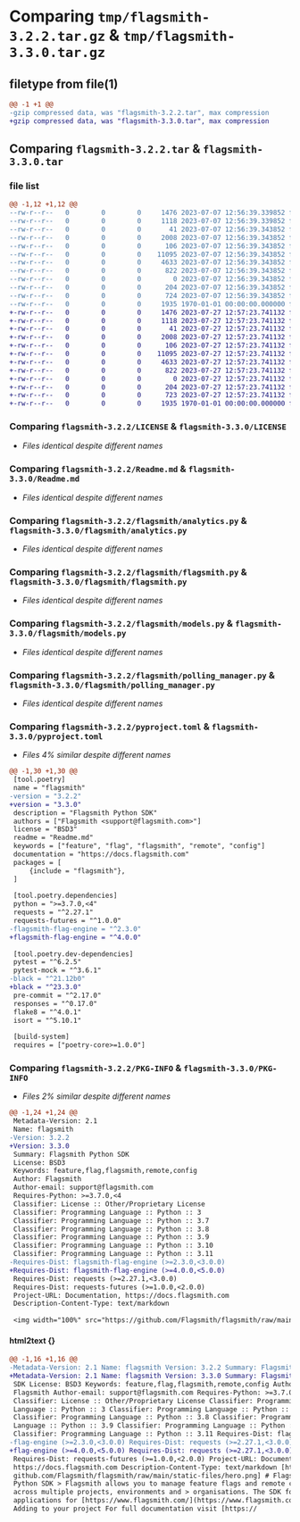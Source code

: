 # Comparing `tmp/flagsmith-3.2.2.tar.gz` & `tmp/flagsmith-3.3.0.tar.gz`

## filetype from file(1)

```diff
@@ -1 +1 @@
-gzip compressed data, was "flagsmith-3.2.2.tar", max compression
+gzip compressed data, was "flagsmith-3.3.0.tar", max compression
```

## Comparing `flagsmith-3.2.2.tar` & `flagsmith-3.3.0.tar`

### file list

```diff
@@ -1,12 +1,12 @@
--rw-r--r--   0        0        0     1476 2023-07-07 12:56:39.339852 flagsmith-3.2.2/LICENSE
--rw-r--r--   0        0        0     1118 2023-07-07 12:56:39.339852 flagsmith-3.2.2/Readme.md
--rw-r--r--   0        0        0       41 2023-07-07 12:56:39.343852 flagsmith-3.2.2/flagsmith/__init__.py
--rw-r--r--   0        0        0     2008 2023-07-07 12:56:39.343852 flagsmith-3.2.2/flagsmith/analytics.py
--rw-r--r--   0        0        0      106 2023-07-07 12:56:39.343852 flagsmith-3.2.2/flagsmith/exceptions.py
--rw-r--r--   0        0        0    11095 2023-07-07 12:56:39.343852 flagsmith-3.2.2/flagsmith/flagsmith.py
--rw-r--r--   0        0        0     4633 2023-07-07 12:56:39.343852 flagsmith-3.2.2/flagsmith/models.py
--rw-r--r--   0        0        0      822 2023-07-07 12:56:39.343852 flagsmith-3.2.2/flagsmith/polling_manager.py
--rw-r--r--   0        0        0        0 2023-07-07 12:56:39.343852 flagsmith-3.2.2/flagsmith/utils/__init__.py
--rw-r--r--   0        0        0      204 2023-07-07 12:56:39.343852 flagsmith-3.2.2/flagsmith/utils/identities.py
--rw-r--r--   0        0        0      724 2023-07-07 12:56:39.343852 flagsmith-3.2.2/pyproject.toml
--rw-r--r--   0        0        0     1935 1970-01-01 00:00:00.000000 flagsmith-3.2.2/PKG-INFO
+-rw-r--r--   0        0        0     1476 2023-07-27 12:57:23.741132 flagsmith-3.3.0/LICENSE
+-rw-r--r--   0        0        0     1118 2023-07-27 12:57:23.741132 flagsmith-3.3.0/Readme.md
+-rw-r--r--   0        0        0       41 2023-07-27 12:57:23.741132 flagsmith-3.3.0/flagsmith/__init__.py
+-rw-r--r--   0        0        0     2008 2023-07-27 12:57:23.741132 flagsmith-3.3.0/flagsmith/analytics.py
+-rw-r--r--   0        0        0      106 2023-07-27 12:57:23.741132 flagsmith-3.3.0/flagsmith/exceptions.py
+-rw-r--r--   0        0        0    11095 2023-07-27 12:57:23.741132 flagsmith-3.3.0/flagsmith/flagsmith.py
+-rw-r--r--   0        0        0     4633 2023-07-27 12:57:23.741132 flagsmith-3.3.0/flagsmith/models.py
+-rw-r--r--   0        0        0      822 2023-07-27 12:57:23.741132 flagsmith-3.3.0/flagsmith/polling_manager.py
+-rw-r--r--   0        0        0        0 2023-07-27 12:57:23.741132 flagsmith-3.3.0/flagsmith/utils/__init__.py
+-rw-r--r--   0        0        0      204 2023-07-27 12:57:23.741132 flagsmith-3.3.0/flagsmith/utils/identities.py
+-rw-r--r--   0        0        0      723 2023-07-27 12:57:23.741132 flagsmith-3.3.0/pyproject.toml
+-rw-r--r--   0        0        0     1935 1970-01-01 00:00:00.000000 flagsmith-3.3.0/PKG-INFO
```

### Comparing `flagsmith-3.2.2/LICENSE` & `flagsmith-3.3.0/LICENSE`

 * *Files identical despite different names*

### Comparing `flagsmith-3.2.2/Readme.md` & `flagsmith-3.3.0/Readme.md`

 * *Files identical despite different names*

### Comparing `flagsmith-3.2.2/flagsmith/analytics.py` & `flagsmith-3.3.0/flagsmith/analytics.py`

 * *Files identical despite different names*

### Comparing `flagsmith-3.2.2/flagsmith/flagsmith.py` & `flagsmith-3.3.0/flagsmith/flagsmith.py`

 * *Files identical despite different names*

### Comparing `flagsmith-3.2.2/flagsmith/models.py` & `flagsmith-3.3.0/flagsmith/models.py`

 * *Files identical despite different names*

### Comparing `flagsmith-3.2.2/flagsmith/polling_manager.py` & `flagsmith-3.3.0/flagsmith/polling_manager.py`

 * *Files identical despite different names*

### Comparing `flagsmith-3.2.2/pyproject.toml` & `flagsmith-3.3.0/pyproject.toml`

 * *Files 4% similar despite different names*

```diff
@@ -1,30 +1,30 @@
 [tool.poetry]
 name = "flagsmith"
-version = "3.2.2"
+version = "3.3.0"
 description = "Flagsmith Python SDK"
 authors = ["Flagsmith <support@flagsmith.com>"]
 license = "BSD3"
 readme = "Readme.md"
 keywords = ["feature", "flag", "flagsmith", "remote", "config"]
 documentation = "https://docs.flagsmith.com"
 packages = [
     {include = "flagsmith"},
 ]
 
 [tool.poetry.dependencies]
 python = ">=3.7.0,<4"
 requests = "^2.27.1"
 requests-futures = "^1.0.0"
-flagsmith-flag-engine = "^2.3.0"
+flagsmith-flag-engine = "^4.0.0"
 
 [tool.poetry.dev-dependencies]
 pytest = "^6.2.5"
 pytest-mock = "^3.6.1"
-black = "^21.12b0"
+black = "^23.3.0"
 pre-commit = "^2.17.0"
 responses = "^0.17.0"
 flake8 = "^4.0.1"
 isort = "^5.10.1"
 
 [build-system]
 requires = ["poetry-core>=1.0.0"]
```

### Comparing `flagsmith-3.2.2/PKG-INFO` & `flagsmith-3.3.0/PKG-INFO`

 * *Files 2% similar despite different names*

```diff
@@ -1,24 +1,24 @@
 Metadata-Version: 2.1
 Name: flagsmith
-Version: 3.2.2
+Version: 3.3.0
 Summary: Flagsmith Python SDK
 License: BSD3
 Keywords: feature,flag,flagsmith,remote,config
 Author: Flagsmith
 Author-email: support@flagsmith.com
 Requires-Python: >=3.7.0,<4
 Classifier: License :: Other/Proprietary License
 Classifier: Programming Language :: Python :: 3
 Classifier: Programming Language :: Python :: 3.7
 Classifier: Programming Language :: Python :: 3.8
 Classifier: Programming Language :: Python :: 3.9
 Classifier: Programming Language :: Python :: 3.10
 Classifier: Programming Language :: Python :: 3.11
-Requires-Dist: flagsmith-flag-engine (>=2.3.0,<3.0.0)
+Requires-Dist: flagsmith-flag-engine (>=4.0.0,<5.0.0)
 Requires-Dist: requests (>=2.27.1,<3.0.0)
 Requires-Dist: requests-futures (>=1.0.0,<2.0.0)
 Project-URL: Documentation, https://docs.flagsmith.com
 Description-Content-Type: text/markdown
 
 <img width="100%" src="https://github.com/Flagsmith/flagsmith/raw/main/static-files/hero.png"/>
```

#### html2text {}

```diff
@@ -1,16 +1,16 @@
-Metadata-Version: 2.1 Name: flagsmith Version: 3.2.2 Summary: Flagsmith Python
+Metadata-Version: 2.1 Name: flagsmith Version: 3.3.0 Summary: Flagsmith Python
 SDK License: BSD3 Keywords: feature,flag,flagsmith,remote,config Author:
 Flagsmith Author-email: support@flagsmith.com Requires-Python: >=3.7.0,<4
 Classifier: License :: Other/Proprietary License Classifier: Programming
 Language :: Python :: 3 Classifier: Programming Language :: Python :: 3.7
 Classifier: Programming Language :: Python :: 3.8 Classifier: Programming
 Language :: Python :: 3.9 Classifier: Programming Language :: Python :: 3.10
 Classifier: Programming Language :: Python :: 3.11 Requires-Dist: flagsmith-
-flag-engine (>=2.3.0,<3.0.0) Requires-Dist: requests (>=2.27.1,<3.0.0)
+flag-engine (>=4.0.0,<5.0.0) Requires-Dist: requests (>=2.27.1,<3.0.0)
 Requires-Dist: requests-futures (>=1.0.0,<2.0.0) Project-URL: Documentation,
 https://docs.flagsmith.com Description-Content-Type: text/markdown [https://
 github.com/Flagsmith/flagsmith/raw/main/static-files/hero.png] # Flagsmith
 Python SDK > Flagsmith allows you to manage feature flags and remote config
 across multiple projects, environments and > organisations. The SDK for Python
 applications for [https://www.flagsmith.com/](https://www.flagsmith.com/). ##
 Adding to your project For full documentation visit [https://
```

